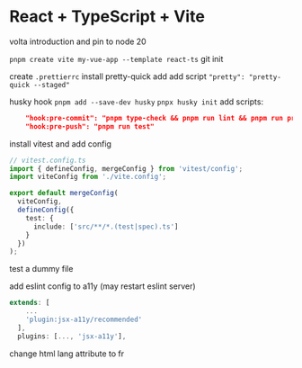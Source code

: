 # React + TypeScript + Vite

volta introduction and pin to node 20

`pnpm create vite my-vue-app --template react-ts`
git init

create `.prettierrc`
install pretty-quick add add script `"pretty": "pretty-quick --staged"`

husky hook `pnpm add --save-dev husky`
`pnpx husky init`
add scripts:

```json
    "hook:pre-commit": "pnpm type-check && pnpm run lint && pnpm run pretty",
    "hook:pre-push": "pnpm run test"
```

install vitest and add config

```ts
// vitest.config.ts
import { defineConfig, mergeConfig } from 'vitest/config';
import viteConfig from './vite.config';

export default mergeConfig(
  viteConfig,
  defineConfig({
    test: {
      include: ['src/**/*.(test|spec).ts']
    }
  })
);
```

test a dummy file

add eslint config to a11y (may restart eslint server)

```cjs
extends: [
    ...
    'plugin:jsx-a11y/recommended'
  ],
  plugins: [..., 'jsx-a11y'],
```

change html lang attribute to fr
